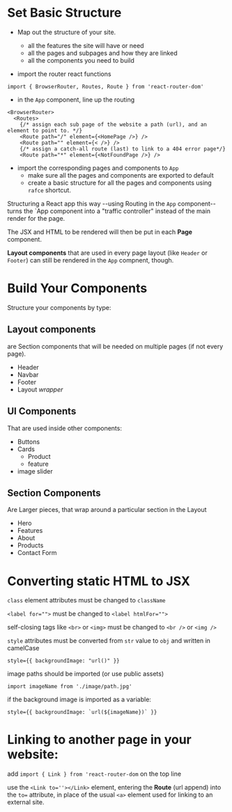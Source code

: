 # Set Basic Structure 

- Map out the structure of your site.
  - all the features the site will have or need
  - all the pages and subpages and how they are linked
  - all the components you need to build

- import the router react functions
```tsx
import { BrowserRouter, Routes, Route } from 'react-router-dom'
```

- in the `App` component, line up the routing 
```tsx
<BrowserRouter>
  <Routes>
    {/* assign each sub page of the website a path (url), and an element to point to. */}
    <Route path="/" element={<HomePage />} />
    <Route path="" element={< />} /> 
    {/* assign a catch-all route (last) to link to a 404 error page*/}
    <Route path="*" element={<NotFoundPage />} />

```

- import the corresponding pages and components to `App`
  - make sure all the pages and components are exported to default
  - create a basic structure for all the pages and components using `rafce` shortcut.
  

Structuring a React app this way --using Routing in the `App` component-- turns the `App component into a "traffic controller" instead of the main render for the page. 

The JSX and HTML to be rendered will then be put in each **Page** component.

**Layout components** that are used in every page layout (like `Header` or `Footer`) can still be rendered in the `App` compnent, though. 


# Build Your Components


Structure your components by type:


## Layout components 

are Section components that will be needed on multiple pages (if not every page).
- Header
- Navbar
- Footer
- Layout _wrapper_

## UI Components

That are used inside other components:
- Buttons 
- Cards
  - Product
  - feature
- image slider

## Section Components

Are Larger pieces, that wrap around a particular section in the Layout
- Hero
- Features
- About
- Products
- Contact Form


# Converting static HTML to JSX 

`class` element attributes must be changed to `className`

`<label for="">` must be changed to `<label htmlFor="">`

self-closing tags like `<br>` or `<img>` must be changed to `<br />` or `<img />`

`style` attributes must be converted from `str` value to `obj` and written in camelCase
```tsx
style={{ backgroundImage: "url()" }}
```

image paths should be imported (or use public assets)
```tsx
import imageName from './image/path.jpg'
```
if the background image is imported as a variable:
```tsx
style={{ backgroundImage: `url(${imageName})` }}
```


# Linking to another page in your website:

add `import { Link } from 'react-router-dom` on the top line

use the `<Link to=''></Link>` element, entering the **Route** (url append) into the `to=` attribute, in place of the usual `<a>` element used for linking to an external site.

